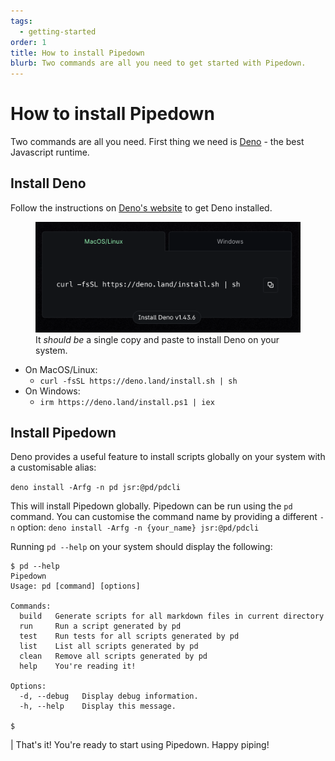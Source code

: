 ```yaml
---
tags:
  - getting-started
order: 1
title: How to install Pipedown
blurb: Two commands are all you need to get started with Pipedown.
---
```


# How to install Pipedown
Two commands are all you need. First thing we need is [Deno](https://deno.com/) - the best Javascript runtime.

## Install Deno
Follow the instructions on [Deno's website](https://deno.com/) to get Deno installed.

<figure>
  <img src="/img/denoInstall.png" alt="Install Deno"/>
  <figcaption>It <i>should be</i> a single copy and paste to install Deno on your system.</figcaption>
</figure>


- On MacOS/Linux:
  - `curl -fsSL https://deno.land/install.sh | sh`
- On Windows:
  - `irm https://deno.land/install.ps1 | iex`

## Install Pipedown
Deno provides a useful feature to install scripts globally on your system with a customisable alias:

`deno install -Arfg -n pd jsr:@pd/pdcli`

This will install Pipedown globally. Pipedown can be run using the `pd` command. You can customise the command name by providing a different `-n` option: `deno install -Arfg -n {your_name} jsr:@pd/pdcli`

Running `pd --help` on your system should display the following:

```text
$ pd --help                                   
Pipedown
Usage: pd [command] [options]

Commands:
  build   Generate scripts for all markdown files in current directory
  run     Run a script generated by pd
  test    Run tests for all scripts generated by pd
  list    List all scripts generated by pd
  clean   Remove all scripts generated by pd
  help    You're reading it!

Options:
  -d, --debug   Display debug information.
  -h, --help    Display this message.

$
```

| That's it! You're ready to start using Pipedown. Happy piping!